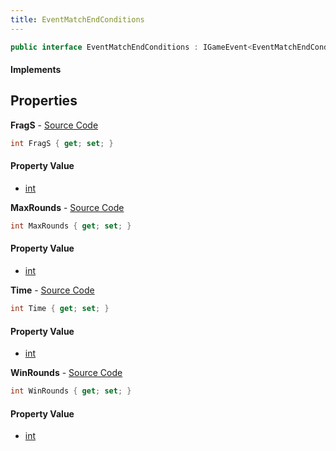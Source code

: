 ```yaml
---
title: EventMatchEndConditions
---
```


```csharp
public interface EventMatchEndConditions : IGameEvent<EventMatchEndConditions>
```

#### Implements

## Properties

**FragS** - [Source Code](https://github.com/swiftly-solution/swiftlys2/blob/main/managed/src/SwiftlyS2.Generated/GameEvents/Interfaces/EventMatchEndConditions.cs#L21)

```csharp
int FragS { get; set; }
```

#### Property Value

- [int](https://learn.microsoft.com/dotnet/api/system.int32)

**MaxRounds** - [Source Code](https://github.com/swiftly-solution/swiftlys2/blob/main/managed/src/SwiftlyS2.Generated/GameEvents/Interfaces/EventMatchEndConditions.cs#L26)

```csharp
int MaxRounds { get; set; }
```

#### Property Value

- [int](https://learn.microsoft.com/dotnet/api/system.int32)

**Time** - [Source Code](https://github.com/swiftly-solution/swiftlys2/blob/main/managed/src/SwiftlyS2.Generated/GameEvents/Interfaces/EventMatchEndConditions.cs#L36)

```csharp
int Time { get; set; }
```

#### Property Value

- [int](https://learn.microsoft.com/dotnet/api/system.int32)

**WinRounds** - [Source Code](https://github.com/swiftly-solution/swiftlys2/blob/main/managed/src/SwiftlyS2.Generated/GameEvents/Interfaces/EventMatchEndConditions.cs#L31)

```csharp
int WinRounds { get; set; }
```

#### Property Value

- [int](https://learn.microsoft.com/dotnet/api/system.int32)

